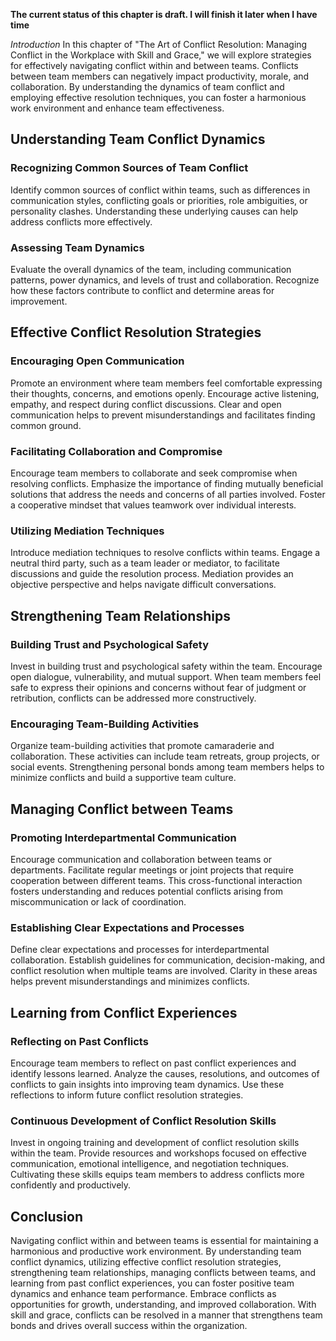 **The current status of this chapter is draft. I will finish it later when I have time**

*Introduction* In this chapter of "The Art of Conflict Resolution: Managing Conflict in the Workplace with Skill and Grace," we will explore strategies for effectively navigating conflict within and between teams. Conflicts between team members can negatively impact productivity, morale, and collaboration. By understanding the dynamics of team conflict and employing effective resolution techniques, you can foster a harmonious work environment and enhance team effectiveness.

Understanding Team Conflict Dynamics
------------------------------------

### Recognizing Common Sources of Team Conflict

Identify common sources of conflict within teams, such as differences in communication styles, conflicting goals or priorities, role ambiguities, or personality clashes. Understanding these underlying causes can help address conflicts more effectively.

### Assessing Team Dynamics

Evaluate the overall dynamics of the team, including communication patterns, power dynamics, and levels of trust and collaboration. Recognize how these factors contribute to conflict and determine areas for improvement.

Effective Conflict Resolution Strategies
----------------------------------------

### Encouraging Open Communication

Promote an environment where team members feel comfortable expressing their thoughts, concerns, and emotions openly. Encourage active listening, empathy, and respect during conflict discussions. Clear and open communication helps to prevent misunderstandings and facilitates finding common ground.

### Facilitating Collaboration and Compromise

Encourage team members to collaborate and seek compromise when resolving conflicts. Emphasize the importance of finding mutually beneficial solutions that address the needs and concerns of all parties involved. Foster a cooperative mindset that values teamwork over individual interests.

### Utilizing Mediation Techniques

Introduce mediation techniques to resolve conflicts within teams. Engage a neutral third party, such as a team leader or mediator, to facilitate discussions and guide the resolution process. Mediation provides an objective perspective and helps navigate difficult conversations.

Strengthening Team Relationships
--------------------------------

### Building Trust and Psychological Safety

Invest in building trust and psychological safety within the team. Encourage open dialogue, vulnerability, and mutual support. When team members feel safe to express their opinions and concerns without fear of judgment or retribution, conflicts can be addressed more constructively.

### Encouraging Team-Building Activities

Organize team-building activities that promote camaraderie and collaboration. These activities can include team retreats, group projects, or social events. Strengthening personal bonds among team members helps to minimize conflicts and build a supportive team culture.

Managing Conflict between Teams
-------------------------------

### Promoting Interdepartmental Communication

Encourage communication and collaboration between teams or departments. Facilitate regular meetings or joint projects that require cooperation between different teams. This cross-functional interaction fosters understanding and reduces potential conflicts arising from miscommunication or lack of coordination.

### Establishing Clear Expectations and Processes

Define clear expectations and processes for interdepartmental collaboration. Establish guidelines for communication, decision-making, and conflict resolution when multiple teams are involved. Clarity in these areas helps prevent misunderstandings and minimizes conflicts.

Learning from Conflict Experiences
----------------------------------

### Reflecting on Past Conflicts

Encourage team members to reflect on past conflict experiences and identify lessons learned. Analyze the causes, resolutions, and outcomes of conflicts to gain insights into improving team dynamics. Use these reflections to inform future conflict resolution strategies.

### Continuous Development of Conflict Resolution Skills

Invest in ongoing training and development of conflict resolution skills within the team. Provide resources and workshops focused on effective communication, emotional intelligence, and negotiation techniques. Cultivating these skills equips team members to address conflicts more confidently and productively.

Conclusion
----------

Navigating conflict within and between teams is essential for maintaining a harmonious and productive work environment. By understanding team conflict dynamics, utilizing effective conflict resolution strategies, strengthening team relationships, managing conflicts between teams, and learning from past conflict experiences, you can foster positive team dynamics and enhance team performance. Embrace conflicts as opportunities for growth, understanding, and improved collaboration. With skill and grace, conflicts can be resolved in a manner that strengthens team bonds and drives overall success within the organization.
